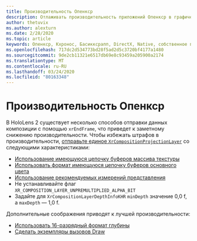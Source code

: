 ```yaml
---
title: Производительность Опенкср
description: Отлаживать производительность приложений Опенкср в графическом процессоре.
author: thetuvix
ms.author: alexturn
ms.date: 2/28/2020
ms.topic: article
keywords: Опенкср, Кхронос, Басикксрапп, DirectX, Native, собственное приложение, настраиваемое ядро, по промежуточного слоя, производительность, оптимизация, отладка GPU, Рендердок, PIX
ms.openlocfilehash: 717dc2d534773bd28f5ad2d5c3720bf4177a1480
ms.sourcegitcommit: 9de2cb11321e6517db69e8c93459a205900a2174
ms.translationtype: MT
ms.contentlocale: ru-RU
ms.lasthandoff: 03/24/2020
ms.locfileid: "80163348"
---
```

# <a name="openxr-performance"></a>Производительность Опенкср

В HoloLens 2 существует несколько способов отправки данных композиции с помощью `xrEndFrame`, что приведет к заметному снижению производительности.
Чтобы избежать штрафов в производительности, [отправьте единое `XrCompositionProjectionLayer`](openxr-best-practices.md#use-a-single-projection-layer) со следующими характеристиками:
* [Использование имеющуюся цепочку буферов массива текстуры](openxr-best-practices.md#render-with-texture-array-and-vprt)
* [Использовать формат имеющуюся цепочку буферов основного цвета](openxr-best-practices.md#select-a-swapchain-format)
* [Использование рекомендуемых измерений представления](openxr-best-practices.md#render-with-recommended-rendering-parameters-and-frame-timing)
* Не устанавливайте флаг `XR_COMPOSITION_LAYER_UNPREMULTIPLIED_ALPHA_BIT`
* Задайте для `XrCompositionLayerDepthInfoKHR` `minDepth` значение 0,0 f, а `maxDepth` — 1,0 f.

Дополнительные соображения приводят к лучшей производительности:
* [Использовать 16-разрядный формат глубины](openxr-best-practices.md#choose-a-reasonable-depth-range)
* [Сделать экземпляры вызовов Draw](openxr-best-practices.md#render-with-texture-array-and-vprt)
